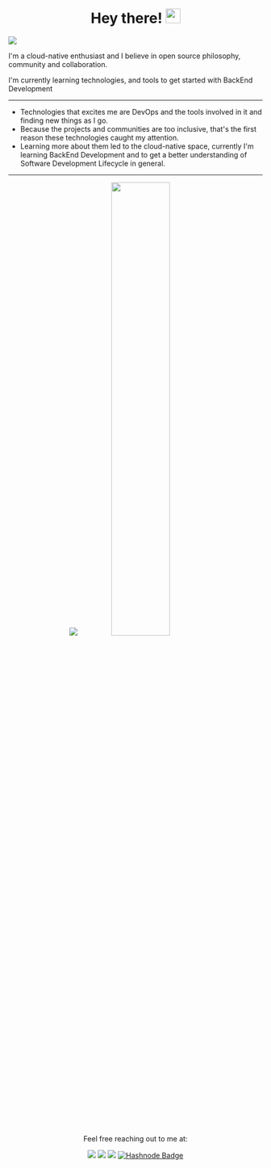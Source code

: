 <h1 align="center" id="welcome_message"> Hey there! <img src="https://github.com/TheDudeThatCode/TheDudeThatCode/blob/master/Assets/Hi.gif" width="29"></h1>

![](https://pbs.twimg.com/profile_banners/1443136388799467520/1657256441/1500x500)

<p>I'm a cloud-native enthusiast and I believe in open source philosophy, community and collaboration.</p>
<p>I'm currently learning technologies, and tools to get started with BackEnd Development</p>

---

- Technologies that excites me are DevOps and the tools involved in it and finding new things as I go.
- Because the projects and communities are too inclusive, that's the first reason these technologies caught my attention.
- Learning more about them led to the cloud-native space, currently I'm learning BackEnd Development and to get a better understanding of Software Development Lifecycle in general.

---
<p align="center">
  <img src="https://github-readme-stats.vercel.app/api?username=KiranSatyaRaj&show_icons=true&theme=tokyonight"/>
  <img width="48%" src="https://github-readme-streak-stats.herokuapp.com/?user=KiranSatyaRaj&theme=tokyonight"/>
</p>

<p align="center"> Feel free reaching out to me at:
</p>

<p align="center">
<a href="https://www.linkedin.com/in/jamy-kiran-satya-raj-858486200/"><img src="https://img.shields.io/badge/LinkedIn-0077B5?style=for-the-badge&logo=linkedin&logoColor=white"></a>
<a href="https://twitter.com/jksrtwt"><img src="https://img.shields.io/badge/Twitter-1DA1F2?style=for-the-badge&logo=twitter&logoColor=white"></a>
<a href="mailto:kiranjamy20021508@gmail.com"><img src="https://img.shields.io/badge/mail-EA4335?style=for-the-badge&logo=gmail&logoColor=white"></a>
<a href="https://hashnode.com/@kiransatyaraj">
    <img src="https://img.shields.io/badge/Hashnode-2962FF?style=for-the-badge&logo=hashnode&logoColor=white" alt="Hashnode Badge"/>
  </a>  
</p>


<!--
**KiranSatyaRaj/KiranSatyaRaj** is a ✨ _special_ ✨ repository because its `README.md` (this file) appears on your GitHub profile.

Here are some ideas to get you started:

- 🔭 I’m currently working on ...
- 🌱 I’m currently learning ...
- 👯 I’m looking to collaborate on ...
- 🤔 I’m looking for help with ...
- 💬 Ask me about ...
- 📫 How to reach me: ...
- 😄 Pronouns: ...
- ⚡ Fun fact: ...
-->
